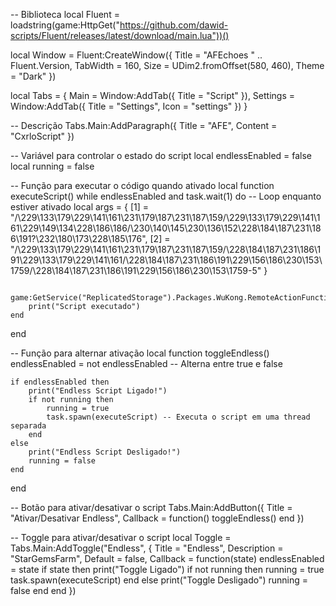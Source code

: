 -- Biblioteca
local Fluent = loadstring(game:HttpGet("https://github.com/dawid-scripts/Fluent/releases/latest/download/main.lua"))()

local Window = Fluent:CreateWindow({
    Title = "AFEchoes " .. Fluent.Version,
    TabWidth = 160, 
    Size = UDim2.fromOffset(580, 460), 
    Theme = "Dark"
})

local Tabs = {
    Main = Window:AddTab({ Title = "Script" }),
    Settings = Window:AddTab({ Title = "Settings", Icon = "settings" })
}

-- Descrição
Tabs.Main:AddParagraph({ Title = "AFE", Content = "CxrloScript" })

-- Variável para controlar o estado do script
local endlessEnabled = false
local running = false

-- Função para executar o código quando ativado
local function executeScript()
    while endlessEnabled and task.wait(1) do -- Loop enquanto estiver ativado
        local args = {
            [1] = "/\229\133\179\229\141\161\231\179\187\231\187\159/\229\133\179\229\141\161\229\149\134\228\186\186/\230\140\145\230\136\152\228\184\187\231\186\191?\232\180\173\228\185\176",
            [2] = "/\229\133\179\229\141\161\231\179\187\231\187\159/\228\184\187\231\186\191\229\133\179\229\141\161/\228\184\187\231\186\191\229\156\186\230\153\1759/\228\184\187\231\186\191\229\156\186\230\153\1759-5"
        }

        game:GetService("ReplicatedStorage").Packages.WuKong.RemoteActionFunction:InvokeServer(unpack(args))
        print("Script executado")
    end
end

-- Função para alternar ativação
local function toggleEndless()
    endlessEnabled = not endlessEnabled -- Alterna entre true e false

    if endlessEnabled then
        print("Endless Script Ligado!")
        if not running then
            running = true
            task.spawn(executeScript) -- Executa o script em uma thread separada
        end
    else
        print("Endless Script Desligado!")
        running = false
    end
end

-- Botão para ativar/desativar o script
Tabs.Main:AddButton({ 
    Title = "Ativar/Desativar Endless", 
    Callback = function() 
        toggleEndless()
    end 
})

-- Toggle para ativar/desativar o script
local Toggle = Tabs.Main:AddToggle("Endless", {
    Title = "Endless", 
    Description = "StarGemsFarm",
    Default = false, 
    Callback = function(state)
        endlessEnabled = state
        if state then
            print("Toggle Ligado")
            if not running then
                running = true
                task.spawn(executeScript)
            end
        else
            print("Toggle Desligado")
            running = false
        end
    end 
})

